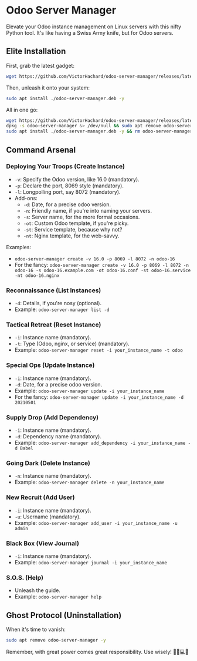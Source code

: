 # Odoo Server Manager

Elevate your Odoo instance management on Linux servers with this nifty Python tool. It's like having a Swiss Army knife, but for Odoo servers.

## Elite Installation

First, grab the latest gadget:

```bash
wget https://github.com/VictorHachard/odoo-server-manager/releases/latest/download/odoo-server-manager.deb
```

Then, unleash it onto your system:

```bash
sudo apt install ./odoo-server-manager.deb -y
```

All in one go:

```bash
wget https://github.com/VictorHachard/odoo-server-manager/releases/latest/download/odoo-server-manager.deb && \
dpkg -s odoo-server-manager &> /dev/null && sudo apt remove odoo-server-manager -y; \
sudo apt install ./odoo-server-manager.deb -y && rm odoo-server-manager.deb
```

## Command Arsenal

### Deploying Your Troops (Create Instance)
- `-v`: Specify the Odoo version, like 16.0 (mandatory).
- `-p`: Declare the port, 8069 style (mandatory).
- `-l`: Longpolling port, say 8072 (mandatory).
- Add-ons: 
  - `-d`: Date, for a precise odoo version.
  - `-n`: Friendly name, if you're into naming your servers.
  - `-s`: Server name, for the more formal occasions.
  - `-ot`: Custom Odoo template, if you're picky.
  - `-st`: Service template, because why not?
  - `-nt`: Nginx template, for the web-savvy.

Examples:
- `odoo-server-manager create -v 16.0 -p 8069 -l 8072 -n odoo-16`
- For the fancy: `odoo-server-manager create -v 16.0 -p 8069 -l 8072 -n odoo-16 -s odoo-16.example.com -ot odoo-16.conf -st odoo-16.service -nt odoo-16.nginx`

### Reconnaissance (List Instances)
- `-d`: Details, if you're nosy (optional).
- Example: `odoo-server-manager list -d`

### Tactical Retreat (Reset Instance)
- `-i`: Instance name (mandatory).
- `-t`: Type (Odoo, nginx, or service) (mandatory).
- Example: `odoo-server-manager reset -i your_instance_name -t odoo`

### Special Ops (Update Instance)
- `-i`: Instance name (mandatory).
- `-d`: Date, for a precise odoo version.
- Example: `odoo-server-manager update -i your_instance_name`
- For the fancy: `odoo-server-manager update -i your_instance_name -d 20210501`

### Supply Drop (Add Dependency)
- `-i`: Instance name (mandatory).
- `-d`: Dependency name (mandatory).
- Example: `odoo-server-manager add_dependency -i your_instance_name -d Babel`

### Going Dark (Delete Instance)
- `-n`: Instance name (mandatory).
- Example: `odoo-server-manager delete -n your_instance_name`

### New Recruit (Add User)
- `-i`: Instance name (mandatory).
- `-u`: Username (mandatory).
- Example: `odoo-server-manager add_user -i your_instance_name -u admin`

### Black Box (View Journal)
- `-i`: Instance name (mandatory).
- Example: `odoo-server-manager journal -i your_instance_name`

### S.O.S. (Help)
- Unleash the guide.
- Example: `odoo-server-manager help`

## Ghost Protocol (Uninstallation)
When it's time to vanish:

```bash
sudo apt remove odoo-server-manager -y
```

Remember, with great power comes great responsibility. Use wisely! 🕵️‍♂️💻🚀